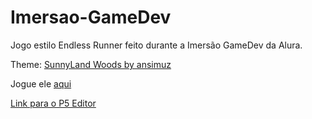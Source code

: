 # Imersao-GameDev

Jogo estilo Endless Runner feito durante a Imersão GameDev da Alura.

Theme: [SunnyLand Woods by ansimuz](https://ansimuz.itch.io/sunnyland-woods)


Jogue ele [aqui](https://esthermarie.github.io/Imersao-GameDev/)

[Link para o P5 Editor](https://editor.p5js.org/Alnithak/full/mX63VFtma)
